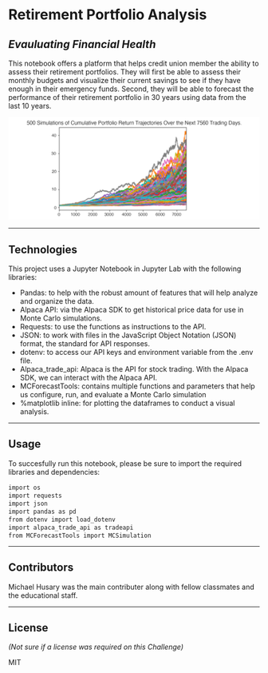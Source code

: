 # Retirement Portfolio Analysis
## *Evauluating Financial Health*

This notebook offers a platform that helps credit union member the ability to assess their retirement portfolios. They will first be able to assess their monthly budgets and visualize their current savings to see if they have enough in their emergency funds. Second, they will be able to forecast the performance of their retirement portfolio in 30 years using data from the last 10 years.

![](Images/5-4-monte-carlo-line-plot.png)

---

## Technologies

This project uses a Jupyter Notebook in Jupyter Lab with the following libraries:

- Pandas: to help with the robust amount of features that will help analyze and organize the data.
- Alpaca API: via the Alpaca SDK to get historical price data for use in Monte Carlo simulations.
- Requests: to use the functions as instructions to the API. 
- JSON: to work with files in the JavaScript Object Notation (JSON) format, the standard for API responses.
- dotenv: to access our API keys and environment variable from the .env file.
- Alpaca_trade_api: Alpaca is the API for stock trading. With the Alpaca SDK, we can interact with the Alpaca API.
- MCForecastTools: contains multiple functions and parameters that help us configure, run, and evaluate a Monte Carlo simulation
- %matplotlib inline: for plotting the dataframes to conduct a visual analysis.

---

## Usage

To succesfully run this notebook, please be sure to import the required libraries and dependencies:

```
import os
import requests
import json
import pandas as pd
from dotenv import load_dotenv
import alpaca_trade_api as tradeapi
from MCForecastTools import MCSimulation
```

---

## Contributors

Michael Husary was the main contributer along with fellow classmates and the educational staff. 

--- 

## License
*(Not sure if a license was required on this Challenge)*


MIT
